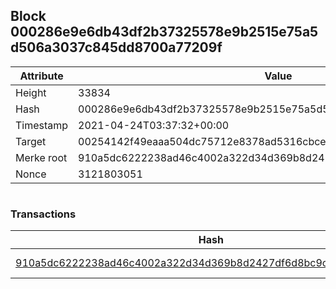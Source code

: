 ## Block 000286e9e6db43df2b37325578e9b2515e75a5d506a3037c845dd8700a77209f

Attribute | Value
--- | ---
Height | 33834
Hash | 000286e9e6db43df2b37325578e9b2515e75a5d506a3037c845dd8700a77209f
Timestamp | 2021-04-24T03:37:32+00:00
Target | 00254142f49eaaa504dc75712e8378ad5316cbcead634704b3734b6271167cc4
Merke root | 910a5dc6222238ad46c4002a322d34d369b8d2427df6d8bc9c1f2c7f8bf3f870
Nonce | 3121803051

```

```

### Transactions

Hash | Amount
--- | ---
[910a5dc6222238ad46c4002a322d34d369b8d2427df6d8bc9c1f2c7f8bf3f870](910a5dc6222238ad46c4002a322d34d369b8d2427df6d8bc9c1f2c7f8bf3f870.md) | 10.00000000 SKEPTI 
